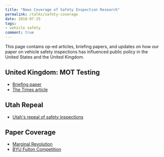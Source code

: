 ```yaml
---
title: "News Coverage of Safety Inspection Research"
permalink: /talks/safety-coverage
date: 2018-07-25
tags: 
- vehicle safety
comment: true
---
```


This page contains op-ed articles, briefing papers, and updates on how our paper on vehicle safety inspections has influenced public policy in the United States and the United Kingdom. 



United Kingdom: MOT Testing
-----
* [Briefing paper](https://static1.squarespace.com/static/56eddde762cd9413e151ac92/t/5b57640b562fa7157864ac62/1532453906216/MOT+paper+final+pdf+%281%29.pdf)
* [The Times article](https://www.thetimes.co.uk/article/mot-testing-distracts-from-the-real-danger-drivers-qgqtknj7w)

Utah Repeal
-----
* [Utah's repeal of safety inspections](https://www.spauldinglaw.com/blog/the-repeal-of-safety-inspections)

Paper Coverage
------
* [Marginal Revolution](https://marginalrevolution.com/marginalrevolution/2018/03/vehicle-safety-inspections-dont-increase-safety.html)
* [BYU Fulton Competition](https://fhssbyu.com/tag/alex-hoagland/)
